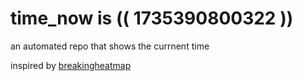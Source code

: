 # time_now is (( 1735390800322 ))

an automated repo that shows the currnent time

inspired by [breakingheatmap](https://github.com/breakingheatmap/breakingheatmap)